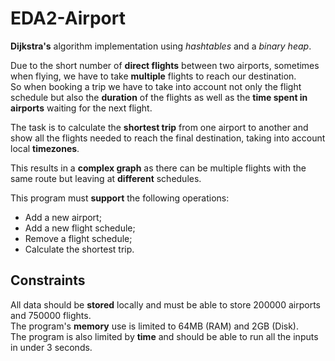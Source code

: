 # EDA2-Airport

**Dijkstra's** algorithm implementation using *hashtables* and a *binary heap*.

Due to the short number of **direct flights** between two airports, sometimes when flying, we have to take **multiple** flights to reach our destination.<br>
So when booking a trip we have to take into account not only the flight schedule but also the **duration** of the flights as well as the **time spent in airports** waiting for the next flight.

The task is to calculate the **shortest trip** from one airport to another and show all the flights needed to reach the final destination, taking into account local **timezones**.

This results in a **complex graph** as there can be multiple flights with the same route but leaving at **different** schedules.

This program must **support** the following operations:
- Add a new airport;
- Add a new flight schedule;
- Remove a flight schedule;
- Calculate the shortest trip.

## Constraints
All data should be **stored** locally and must be able to store 200000 airports and 750000 flights.<br>
The program's **memory** use is limited to 64MB (RAM) and 2GB (Disk).<br>
The program is also limited by **time** and should be able to run all the inputs in under 3 seconds.
